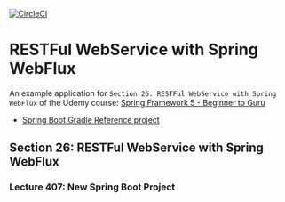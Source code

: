 [![CircleCI](https://dl.circleci.com/status-badge/img/gh/zakdim/spring5-webflux-rest/tree/master.svg?style=svg)](https://dl.circleci.com/status-badge/redirect/gh/zakdim/spring5-webflux-rest/tree/master)

# RESTFul WebService with Spring WebFlux

An example application for `Section 26: RESTFul WebService with Spring WebFlux` of the Udemy course:
[Spring Framework 5 - Beginner to Guru](https://www.udemy.com/course/spring-framework-5-beginner-to-guru/)

* [Spring Boot Gradle Reference project](https://github.com/zakdim/spring5-reactive-mongo-recipe-app)

## Section 26: RESTFul WebService with Spring WebFlux

### Lecture 407: New Spring Boot Project